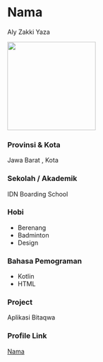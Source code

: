 # Nama
Aly Zakki Yaza

<img src="https://www.google.com/url?sa=i&url=https%3A%2F%2Fdepositphotos.com%2Fvector-images%2Fdefault-profile-picture.html&psig=AOvVaw0ROHQEqbYH4qdXf9slI3Xh&ust=1633183500665000&source=images&cd=vfe&ved=0CAsQjRxqFwoTCNDOuO-wqfMCFQAAAAAdAAAAABAD" width="200" height="200" align="center"/>

### Provinsi & Kota

Jawa Barat , Kota

### Sekolah / Akademik

IDN Boarding School

### Hobi

- Berenang
- Badminton
- Design


### Bahasa Pemograman 

- Kotlin
- HTML

### Project

Aplikasi Bitaqwa

### Profile Link

[Nama](https://github.com/statusyaza)
